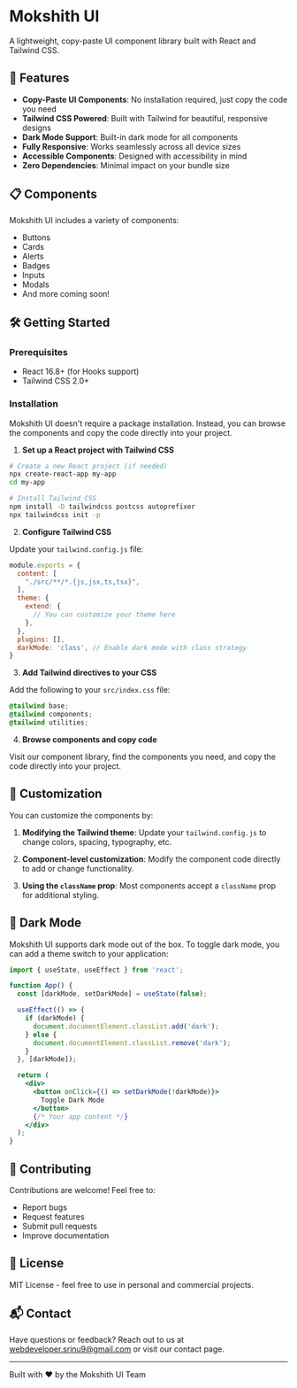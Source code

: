 # Mokshith UI

A lightweight, copy-paste UI component library built with React and Tailwind CSS.

## 🚀 Features

- **Copy-Paste UI Components**: No installation required, just copy the code you need
- **Tailwind CSS Powered**: Built with Tailwind for beautiful, responsive designs
- **Dark Mode Support**: Built-in dark mode for all components
- **Fully Responsive**: Works seamlessly across all device sizes
- **Accessible Components**: Designed with accessibility in mind
- **Zero Dependencies**: Minimal impact on your bundle size

## 📋 Components

Mokshith UI includes a variety of components:

- Buttons
- Cards
- Alerts
- Badges
- Inputs
- Modals
- And more coming soon!

## 🛠️ Getting Started

### Prerequisites

- React 16.8+ (for Hooks support)
- Tailwind CSS 2.0+

### Installation

Mokshith UI doesn't require a package installation. Instead, you can browse the components and copy the code directly into your project.

1. **Set up a React project with Tailwind CSS**

```bash
# Create a new React project (if needed)
npx create-react-app my-app
cd my-app

# Install Tailwind CSS
npm install -D tailwindcss postcss autoprefixer
npx tailwindcss init -p
```

2. **Configure Tailwind CSS**

Update your `tailwind.config.js` file:

```javascript
module.exports = {
  content: [
    "./src/**/*.{js,jsx,ts,tsx}",
  ],
  theme: {
    extend: {
      // You can customize your theme here
    },
  },
  plugins: [],
  darkMode: 'class', // Enable dark mode with class strategy
}
```

3. **Add Tailwind directives to your CSS**

Add the following to your `src/index.css` file:

```css
@tailwind base;
@tailwind components;
@tailwind utilities;
```

4. **Browse components and copy code**

Visit our component library, find the components you need, and copy the code directly into your project.

## 🎨 Customization

You can customize the components by:

1. **Modifying the Tailwind theme**:
   Update your `tailwind.config.js` to change colors, spacing, typography, etc.

2. **Component-level customization**:
   Modify the component code directly to add or change functionality.

3. **Using the `className` prop**:
   Most components accept a `className` prop for additional styling.

## 🌙 Dark Mode

Mokshith UI supports dark mode out of the box. To toggle dark mode, you can add a theme switch to your application:

```jsx
import { useState, useEffect } from 'react';

function App() {
  const [darkMode, setDarkMode] = useState(false);

  useEffect(() => {
    if (darkMode) {
      document.documentElement.classList.add('dark');
    } else {
      document.documentElement.classList.remove('dark');
    }
  }, [darkMode]);

  return (
    <div>
      <button onClick={() => setDarkMode(!darkMode)}>
        Toggle Dark Mode
      </button>
      {/* Your app content */}
    </div>
  );
}
```

## 🤝 Contributing

Contributions are welcome! Feel free to:

- Report bugs
- Request features
- Submit pull requests
- Improve documentation

## 📄 License

MIT License - feel free to use in personal and commercial projects.

## 📬 Contact

Have questions or feedback? Reach out to us at webdeveloper.srinu9@gmail.com or visit our contact page.

---

Built with ❤️ by the Mokshith UI Team